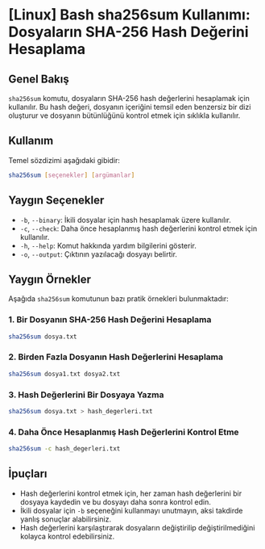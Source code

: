 # [Linux] Bash sha256sum Kullanımı: Dosyaların SHA-256 Hash Değerini Hesaplama

## Genel Bakış
`sha256sum` komutu, dosyaların SHA-256 hash değerlerini hesaplamak için kullanılır. Bu hash değeri, dosyanın içeriğini temsil eden benzersiz bir dizi oluşturur ve dosyanın bütünlüğünü kontrol etmek için sıklıkla kullanılır.

## Kullanım
Temel sözdizimi aşağıdaki gibidir:

```bash
sha256sum [seçenekler] [argümanlar]
```

## Yaygın Seçenekler
- `-b`, `--binary`: İkili dosyalar için hash hesaplamak üzere kullanılır.
- `-c`, `--check`: Daha önce hesaplanmış hash değerlerini kontrol etmek için kullanılır.
- `-h`, `--help`: Komut hakkında yardım bilgilerini gösterir.
- `-o`, `--output`: Çıktının yazılacağı dosyayı belirtir.

## Yaygın Örnekler
Aşağıda `sha256sum` komutunun bazı pratik örnekleri bulunmaktadır:

### 1. Bir Dosyanın SHA-256 Hash Değerini Hesaplama
```bash
sha256sum dosya.txt
```

### 2. Birden Fazla Dosyanın Hash Değerlerini Hesaplama
```bash
sha256sum dosya1.txt dosya2.txt
```

### 3. Hash Değerlerini Bir Dosyaya Yazma
```bash
sha256sum dosya.txt > hash_degerleri.txt
```

### 4. Daha Önce Hesaplanmış Hash Değerlerini Kontrol Etme
```bash
sha256sum -c hash_degerleri.txt
```

## İpuçları
- Hash değerlerini kontrol etmek için, her zaman hash değerlerini bir dosyaya kaydedin ve bu dosyayı daha sonra kontrol edin.
- İkili dosyalar için `-b` seçeneğini kullanmayı unutmayın, aksi takdirde yanlış sonuçlar alabilirsiniz.
- Hash değerlerini karşılaştırarak dosyaların değiştirilip değiştirilmediğini kolayca kontrol edebilirsiniz.